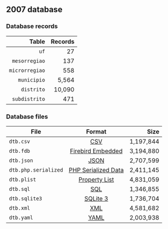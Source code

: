 ## 2007 database

### Database records

|          Table | Records |
| --------------:| -------:|
|           `uf` |      27 |
|  `mesorregiao` |     137 |
| `microrregiao` |     558 |
|    `municipio` |   5,564 |
|     `distrito` |  10,090 |
|  `subdistrito` |     471 |

### Database files

| File                 | Format                                                                                          |      Size |
| -------------------- |:-----------------------------------------------------------------------------------------------:| ---------:|
| `dtb.csv`            | [CSV](https://en.wikipedia.org/wiki/Comma-separated_values)                                     | 1,197,844 |
| `dtb.fdb`            | [Firebird Embedded](https://en.wikipedia.org/wiki/Embedded_database#Firebird_Embedded)          | 3,194,880 |
| `dtb.json`           | [JSON](https://en.wikipedia.org/wiki/JSON)                                                      | 2,707,599 |
| `dtb.php.serialized` | [PHP Serialized Data](https://en.wikipedia.org/wiki/Serialization#Programming_language_support) | 2,411,145 |
| `dtb.plist`          | [Property List](https://en.wikipedia.org/wiki/Property_list)                                    | 4,831,059 |
| `dtb.sql`            | [SQL](https://en.wikipedia.org/wiki/SQL)                                                        | 1,346,855 |
| `dtb.sqlite3`        | [SQLite 3](https://en.wikipedia.org/wiki/SQLite)                                                | 1,736,704 |
| `dtb.xml`            | [XML](https://en.wikipedia.org/wiki/XML)                                                        | 4,581,682 |
| `dtb.yaml`           | [YAML](https://en.wikipedia.org/wiki/YAML)                                                      | 2,003,938 |
